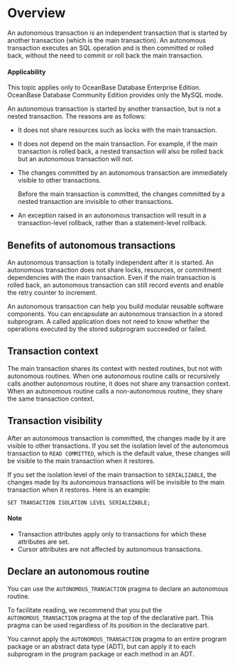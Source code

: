 Overview
===========================

An autonomous transaction is an independent transaction that is started by another transaction (which is the main transaction). An autonomous transaction executes an SQL operation and is then committed or rolled back, without the need to commit or roll back the main transaction.

  <main id="notice" >
    <h4>Applicability</h4>
    <p>This topic applies only to OceanBase Database Enterprise Edition. OceanBase Database Community Edition provides only the MySQL mode. </p>
  </main>

An autonomous transaction is started by another transaction, but is not a nested transaction. The reasons are as follows:

* It does not share resources such as locks with the main transaction.



* It does not depend on the main transaction. For example, if the main transaction is rolled back, a nested transaction will also be rolled back but an autonomous transaction will not.



* The changes committed by an autonomous transaction are immediately visible to other transactions.

   Before the main transaction is committed, the changes committed by a nested transaction are invisible to other transactions.


* An exception raised in an autonomous transaction will result in a transaction-level rollback, rather than a statement-level rollback.






Benefits of autonomous transactions
----------------------------

An autonomous transaction is totally independent after it is started. An autonomous transaction does not share locks, resources, or commitment dependencies with the main transaction. Even if the main transaction is rolled back, an autonomous transaction can still record events and enable the retry counter to increment.

An autonomous transaction can help you build modular reusable software components. You can encapsulate an autonomous transaction in a stored subprogram. A called application does not need to know whether the operations executed by the stored subprogram succeeded or failed.

Transaction context
-------------------------

The main transaction shares its context with nested routines, but not with autonomous routines. When one autonomous routine calls or recursively calls another autonomous routine, it does not share any transaction context. When an autonomous routine calls a non-autonomous routine, they share the same transaction context.

Transaction visibility
--------------------------

After an autonomous transaction is committed, the changes made by it are visible to other transactions. If you set the isolation level of the autonomous transaction to `READ COMMITTED`, which is the default value, these changes will be visible to the main transaction when it restores.

If you set the isolation level of the main transaction to `SERIALIZABLE`, the changes made by its autonomous transactions will be invisible to the main transaction when it restores. Here is an example:

```unknow
SET TRANSACTION ISOLATION LEVEL SERIALIZABLE;
```


  <main id="notice" type='explain'>
    <h4>Note</h4>
    <ul>
    <li>Transaction attributes apply only to transactions for which these attributes are set. </li>
    <li>Cursor attributes are not affected by autonomous transactions. </li>
    </ul>
  </main>






Declare an autonomous routine
---------------------------

You can use the `AUTONOMOUS_TRANSACTION` pragma to declare an autonomous routine.

To facilitate reading, we recommend that you put the `AUTONOMOUS_TRANSACTION` pragma at the top of the declarative part. This pragma can be used regardless of its position in the declarative part.

You cannot apply the `AUTONOMOUS_TRANSACTION` pragma to an entire program package or an abstract data type (ADT), but can apply it to each subprogram in the program package or each method in an ADT.

